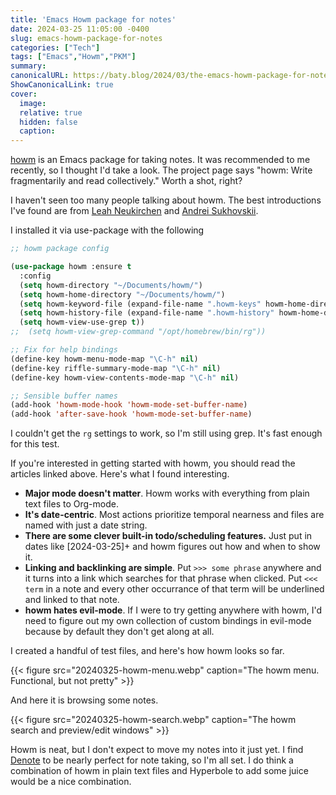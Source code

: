 ```yaml
---
title: 'Emacs Howm package for notes'
date: 2024-03-25 11:05:00 -0400
slug: emacs-howm-package-for-notes
categories: ["Tech"]
tags: ["Emacs","Howm","PKM"]
summary: 
canonicalURL: https://baty.blog/2024/03/the-emacs-howm-package-for-notes
ShowCanonicalLink: true
cover: 
  image: 
  relative: true
  hidden: false
  caption: 
---
```



[howm](https://github.com/kaorahi/howm) is an Emacs package for taking notes. It was recommended to me recently, so I thought I'd take a look. The project page says "howm: Write fragmentarily and read collectively." Worth a shot, right?

I haven't seen too many people talking about howm. The best introductions I've found are from [Leah Neukirchen](https://leahneukirchen.org/blog/archive/2022/03/note-taking-in-emacs-with-howm.html) and [Andrei Sukhovskii](https://github.com/Emacs101/howm-manual/blob/main/Eng.md).

I installed it via use-package with the following

```lisp
;; howm package config

(use-package howm :ensure t
  :config
  (setq howm-directory "~/Documents/howm/")
  (setq howm-home-directory "~/Documents/howm/")
  (setq howm-keyword-file (expand-file-name ".howm-keys" howm-home-directory))
  (setq howm-history-file (expand-file-name ".howm-history" howm-home-directory))
  (setq howm-view-use-grep t))
;;  (setq howm-view-grep-command "/opt/homebrew/bin/rg"))

;; Fix for help bindings
(define-key howm-menu-mode-map "\C-h" nil)
(define-key riffle-summary-mode-map "\C-h" nil)
(define-key howm-view-contents-mode-map "\C-h" nil)

;; Sensible buffer names
(add-hook 'howm-mode-hook 'howm-mode-set-buffer-name)
(add-hook 'after-save-hook 'howm-mode-set-buffer-name)

```

I couldn't get the `rg` settings to work, so I'm still using grep. It's fast enough for this test. 

If you're interested in getting started with howm, you should read the articles linked above. Here's what I found interesting.

- **Major mode doesn't matter**. Howm works with everything from plain text files to Org-mode.
- **It's date-centric**. Most actions prioritize temporal nearness and files are named with just a date string.
- **There are some clever built-in todo/scheduling features.** Just put in dates like [2024-03-25]+ and howm figures out how and when to show it.
- **Linking and backlinking are simple**. Put `>>> some phrase` anywhere and it turns into a link which searches for that phrase when clicked. Put `<<< term` in a note and every other occurrance of that term will be underlined and linked to that note.
- **howm hates evil-mode**. If I were to try getting anywhere with howm, I'd need to figure out my own collection of custom bindings in evil-mode because by default they don't get along at all.

I created a handful of test files, and here's how howm looks so far.

{{< figure src="20240325-howm-menu.webp" caption="The howm menu. Functional, but not pretty" >}}

And here it is browsing some notes.

{{< figure src="20240325-howm-search.webp" caption="The howm search and preview/edit windows" >}}

Howm is neat, but I don't expect to move my notes into it just yet. I find [Denote](https://protesilaos.com/emacs/denote) to be nearly perfect for note taking, so I'm all set. I do think a combination of howm in plain text files and Hyperbole to add some juice would be a nice combination.


